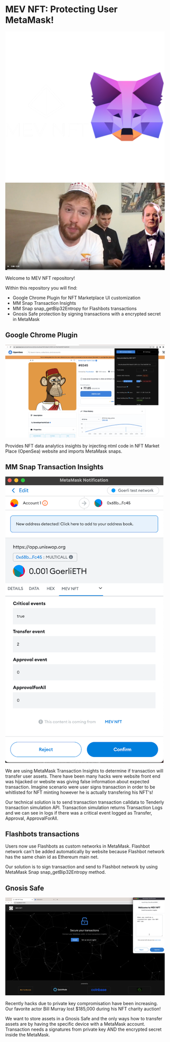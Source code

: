 # MEV NFT: Protecting User MetaMask!

![mevNft](./img/flask_mev_nft.png)
[![Watch the introduction video!](./img/VideoImage_small.png)](https://stream.mux.com/uTq01yD3pMUgvHkkcbnlTfrCdnLMAkALDYrkY32r9b58/high.mp4)


Welcome to MEV NFT repository!

Within this repository you will find:
- Google Chrome Plugin for NFT Marketplace UI customization
- MM Snap Transaction Insights
- MM Snap snap_getBip32Entropy for Flashbots transactions
- Gnosis Safe protection by signing transactions with a encrypted secret in MetaMask 

## Google Chrome Plugin
![](./img/Chrome_extension.png)

Provides NFT data analytics insights by injecting ntml code in NFT Market Place (OpenSea) website and imports MetaMask snaps.

## MM Snap Transaction Insights
![](./img/TransactionInsight_500.png)

We are using MetaMask Transaction Insights to determine if transaction will transfer user assets. There have been many hacks were website front end was hijacked or website was giving false information about expected transaction. Imagine scenario were user signs transaction in order to be whitlisted for NFT minting however he is actually transfering his NFT's!

Our technical solution is to send transaction transaction calldata to Tenderly transaction simulation API. Transaction simulation returns Transaction Logs and we can see in logs if there was a critical event logged as Transfer, Approval, ApprovalForAll.

## Flashbots transactions

Users now use Flashbots as custom networks in MetaMask. Flashbot network can't be added automatically by website because Flashbot network has the same chain id as Ethereum main net.

Our solution is to sign transaction and send to Flashbot network by using MetaMask Snap snap_getBip32Entropy method.

## Gnosis Safe
![](./img/MM_Plugin_2.png)

Recently hacks due to private key compromisation have been increasing. Our favorite actor Bill Murray lost $185,000 during his NFT charity auction!

We want to store assets in a Gnosis Safe and the only ways how to transfer assets are by having the specific device with a MetaMask account. Transaction needs a signatures from private key AND the encrypted secret inside the MetaMask.


